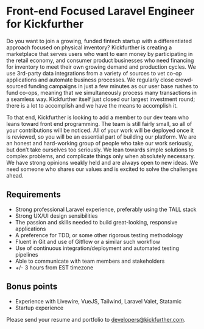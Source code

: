 Front-end Focused Laravel Engineer for Kickfurther
==================================================

Do you want to join a growing, funded fintech startup with a differentiated
approach focused on physical inventory? Kickfurther is creating a
marketplace that serves users who want to earn money by participating in
the retail economy, and consumer product businesses who need financing for
inventory to meet their own growing demand and production cycles. We use
3rd-party data integrations from a variety of sources to vet co-op
applications and automate business processes. We regularly close
crowd-sourced funding campaigns in just a few minutes as our user base
rushes to fund co-ops, meaning that we simultaneously process many
transactions in a seamless way. Kickfurther itself just closed our largest
investment round; there is a lot to accomplish and we have the means to
accomplish it.

To that end, Kickfurther is looking to add a member to our dev team who
leans toward front end programming. The team is still fairly small, so all
of your contributions will be noticed. All of your work will be deployed
once it is reviewed, so you will be an essential part of building our
platform. We are an honest and hard-working group of people who take our
work seriously, but don’t take ourselves too seriously. We lean towards
simple solutions to complex problems, and complicate things only when
absolutely necessary. We have strong opinions weakly held and are always
open to new ideas. We need someone who shares our values and is excited to
solve the challenges ahead.


Requirements
------------

 * Strong professional Laravel experience, preferably using the TALL stack
 * Strong UX/UI design sensibilities
 * The passion and skills needed to build great-looking, responsive applications
 * A preference for TDD, or some other rigorous testing methodology
 * Fluent in Git and use of Gitflow or a similar such workflow
 * Use of continuous integration/deployment and automated testing pipelines
 * Able to communicate with team members and stakeholders
 * +/- 3 hours from EST timezone


Bonus points
------------

 * Experience with Livewire, VueJS, Tailwind, Laravel Valet, Statamic
 * Startup experience

Please send your resume and portfolio to developers@kickfurther.com.
